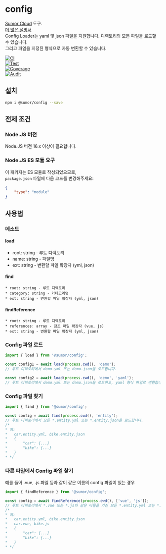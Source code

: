 # config
[Sumor Cloud](https://sumor.cloud) 도구.  
[더 많은 설명서](https://sumor.cloud)  
Config Loader는 yaml 및 json 파일을 지원합니다. 디렉토리의 모든 파일을 로드할 수 있습니다.  
그리고 파일을 지정된 형식으로 자동 변환할 수 있습니다.

[![CI](https://github.com/sumor-cloud/config/actions/workflows/ci.yml/badge.svg)](https://github.com/sumor-cloud/config/actions/workflows/ci.yml)  
[![Test](https://github.com/sumor-cloud/config/actions/workflows/ut.yml/badge.svg)](https://github.com/sumor-cloud/config/actions/workflows/ut.yml)  
[![Coverage](https://github.com/sumor-cloud/config/actions/workflows/coverage.yml/badge.svg)](https://github.com/sumor-cloud/config/actions/workflows/coverage.yml)  
[![Audit](https://github.com/sumor-cloud/config/actions/workflows/audit.yml/badge.svg)](https://github.com/sumor-cloud/config/actions/workflows/audit.yml)

## 설치
```bash
npm i @sumor/config --save
```

## 전제 조건

### Node.JS 버전
Node.JS 버전 16.x 이상이 필요합니다.

### Node.JS ES 모듈 요구
이 패키지는 ES 모듈로 작성되었으므로,  
```package.json``` 파일에 다음 코드를 변경해주세요:
```json
{
    "type": "module"
}
```

## 사용법

### 메소드

#### load
 * root: string - 루트 디렉토리
 * name: string - 파일명
 * ext: string - 변환할 파일 확장자 (yml, json)

#### find
    * root: string - 루트 디렉토리
    * category: string - 카테고리명
    * ext: string - 변환할 파일 확장자 (yml, json)

#### findReference
    * root: string - 루트 디렉토리
    * references: array - 참조 파일 확장자 (vue, js)
    * ext: string - 변환할 파일 확장자 (yml, json)

### Config 파일 로드

```javascript
import { load } from '@sumor/config';

const config1 = await load(process.cwd(), 'demo');
// 루트 디렉토리에서 demo.yml 또는 demo.json을 로드합니다.

const config2 = await load(process.cwd(), 'demo', 'yaml');
// 루트 디렉토리에서 demo.yml 또는 demo.json을 로드하고, yaml 형식 파일로 변환합니다.

```

### Config 파일 찾기

```javascript
import { find } from '@sumor/config';

const config = await find(process.cwd(), 'entity');
// 루트 디렉토리에서 모든 *.entity.yml 또는 *.entity.json을 로드합니다.
/*
* 예:
*   car.entity.yml, bike.entity.json
*   {
*       "car": {...}
*       "bike": {...}
*   }
* */
```

### 다른 파일에서 Config 파일 찾기
예를 들어 .vue, .js 파일 등과 같이 같은 이름의 config 파일이 있는 경우

```javascript
import { findReference } from '@sumor/config';

const config = await findReference(process.cwd(), ['vue', 'js']);
// 루트 디렉토리에서 *.vue 또는 *.js와 같은 이름을 가진 모든 *.entity.yml 또는 *.entity.json을 로드합니다.
/*
* 예:
*   car.entity.yml, bike.entity.json
*   car.vue, bike.js
*   {
*       "car": {...}
*       "bike": {...}
*   }
* */
```